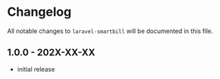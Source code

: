 # Changelog

All notable changes to `laravel-smartbill` will be documented in this file.

## 1.0.0 - 202X-XX-XX

- initial release
